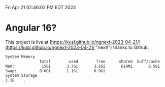 Fri Apr 21 02:46:02 PM EDT 2023

# Angular 16?


This project is live at [https://kusl.github.io/ngnext-2023-04-21/](https://kusl.github.io/ngnext-2023-04-21/ "next!") thanks to Github.

```bash
System Memory
               total        used        free      shared  buff/cache   available
Mem:            15Gi       3.7Gi       3.1Gi       619Mi       8.5Gi        10Gi
Swap:          8.0Gi       1.1Gi       6.9Gi
System Storage
1.1G	.
```
